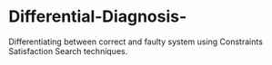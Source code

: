 # Differential-Diagnosis-
Differentiating between correct and faulty system using Constraints Satisfaction Search techniques.
